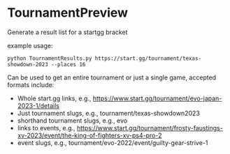 # TournamentPreview
Generate a result list for a startgg bracket

example usage: 

```python TournamentResults.py https://start.gg/tournament/texas-showdown-2023 --places 16```

Can be used to get an entire tournament or just a single game, accepted formats include:

- Whole start.gg links, e.g., https://www.start.gg/tournament/evo-japan-2023-1/details
- Just tournament slugs, e.g., tournament/texas-showdown2023
- shorthand tournament slugs, e.g., evo
- links to events, e.g., https://www.start.gg/tournament/frosty-faustings-xv-2023/event/the-king-of-fighters-xv-ps4-pro-2
- event slugs, e.g., tournament/evo-2022/event/guilty-gear-strive-1

